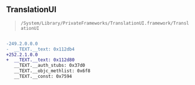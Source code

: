 ## TranslationUI

> `/System/Library/PrivateFrameworks/TranslationUI.framework/TranslationUI`

```diff

-249.2.0.0.0
-  __TEXT.__text: 0x112db4
+252.2.1.0.0
+  __TEXT.__text: 0x112d80
   __TEXT.__auth_stubs: 0x37d0
   __TEXT.__objc_methlist: 0x6f8
   __TEXT.__const: 0x7594

```
